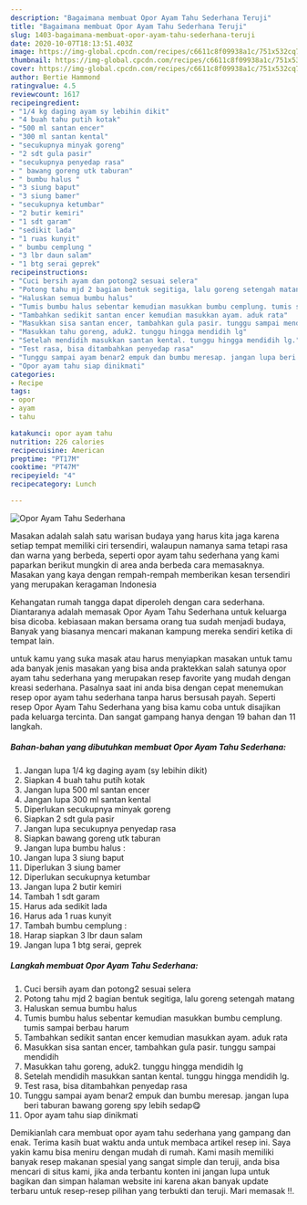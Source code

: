 ```yaml
---
description: "Bagaimana membuat Opor Ayam Tahu Sederhana Teruji"
title: "Bagaimana membuat Opor Ayam Tahu Sederhana Teruji"
slug: 1403-bagaimana-membuat-opor-ayam-tahu-sederhana-teruji
date: 2020-10-07T18:13:51.403Z
image: https://img-global.cpcdn.com/recipes/c6611c8f09938a1c/751x532cq70/opor-ayam-tahu-sederhana-foto-resep-utama.jpg
thumbnail: https://img-global.cpcdn.com/recipes/c6611c8f09938a1c/751x532cq70/opor-ayam-tahu-sederhana-foto-resep-utama.jpg
cover: https://img-global.cpcdn.com/recipes/c6611c8f09938a1c/751x532cq70/opor-ayam-tahu-sederhana-foto-resep-utama.jpg
author: Bertie Hammond
ratingvalue: 4.5
reviewcount: 1617
recipeingredient:
- "1/4 kg daging ayam sy lebihin dikit"
- "4 buah tahu putih kotak"
- "500 ml santan encer"
- "300 ml santan kental"
- "secukupnya minyak goreng"
- "2 sdt gula pasir"
- "secukupnya penyedap rasa"
- " bawang goreng utk taburan"
- " bumbu halus "
- "3 siung baput"
- "3 siung bamer"
- "secukupnya ketumbar"
- "2 butir kemiri"
- "1 sdt garam"
- "sedikit lada"
- "1 ruas kunyit"
- " bumbu cemplung "
- "3 lbr daun salam"
- "1 btg serai geprek"
recipeinstructions:
- "Cuci bersih ayam dan potong2 sesuai selera"
- "Potong tahu mjd 2 bagian bentuk segitiga, lalu goreng setengah matang"
- "Haluskan semua bumbu halus"
- "Tumis bumbu halus sebentar kemudian masukkan bumbu cemplung. tumis sampai berbau harum"
- "Tambahkan sedikit santan encer kemudian masukkan ayam. aduk rata"
- "Masukkan sisa santan encer, tambahkan gula pasir. tunggu sampai mendidih"
- "Masukkan tahu goreng, aduk2. tunggu hingga mendidih lg"
- "Setelah mendidih masukkan santan kental. tunggu hingga mendidih lg."
- "Test rasa, bisa ditambahkan penyedap rasa"
- "Tunggu sampai ayam benar2 empuk dan bumbu meresap. jangan lupa beri taburan bawang goreng spy lebih sedap😋"
- "Opor ayam tahu siap dinikmati"
categories:
- Recipe
tags:
- opor
- ayam
- tahu

katakunci: opor ayam tahu 
nutrition: 226 calories
recipecuisine: American
preptime: "PT17M"
cooktime: "PT47M"
recipeyield: "4"
recipecategory: Lunch

---
```



![Opor Ayam Tahu Sederhana](https://img-global.cpcdn.com/recipes/c6611c8f09938a1c/751x532cq70/opor-ayam-tahu-sederhana-foto-resep-utama.jpg)

Masakan adalah salah satu warisan budaya yang harus kita jaga karena setiap tempat memiliki ciri tersendiri, walaupun namanya sama tetapi rasa dan warna yang berbeda, seperti opor ayam tahu sederhana yang kami paparkan berikut mungkin di area anda berbeda cara memasaknya. Masakan yang kaya dengan rempah-rempah memberikan kesan tersendiri yang merupakan keragaman Indonesia

Kehangatan rumah tangga dapat diperoleh dengan cara sederhana. Diantaranya adalah memasak Opor Ayam Tahu Sederhana untuk keluarga bisa dicoba. kebiasaan makan bersama orang tua sudah menjadi budaya, Banyak yang biasanya mencari makanan kampung mereka sendiri ketika di tempat lain.



untuk kamu yang suka masak atau harus menyiapkan masakan untuk tamu ada banyak jenis masakan yang bisa anda praktekkan salah satunya opor ayam tahu sederhana yang merupakan resep favorite yang mudah dengan kreasi sederhana. Pasalnya saat ini anda bisa dengan cepat menemukan resep opor ayam tahu sederhana tanpa harus bersusah payah.
Seperti resep Opor Ayam Tahu Sederhana yang bisa kamu coba untuk disajikan pada keluarga tercinta. Dan sangat gampang hanya dengan 19 bahan dan 11 langkah.


<!--inarticleads1-->

##### Bahan-bahan yang dibutuhkan membuat Opor Ayam Tahu Sederhana:

1. Jangan lupa 1/4 kg daging ayam (sy lebihin dikit)
1. Siapkan 4 buah tahu putih kotak
1. Jangan lupa 500 ml santan encer
1. Jangan lupa 300 ml santan kental
1. Diperlukan secukupnya minyak goreng
1. Siapkan 2 sdt gula pasir
1. Jangan lupa secukupnya penyedap rasa
1. Siapkan  bawang goreng utk taburan
1. Jangan lupa  bumbu halus :
1. Jangan lupa 3 siung baput
1. Diperlukan 3 siung bamer
1. Diperlukan secukupnya ketumbar
1. Jangan lupa 2 butir kemiri
1. Tambah 1 sdt garam
1. Harus ada sedikit lada
1. Harus ada 1 ruas kunyit
1. Tambah  bumbu cemplung :
1. Harap siapkan 3 lbr daun salam
1. Jangan lupa 1 btg serai, geprek




<!--inarticleads2-->

##### Langkah membuat  Opor Ayam Tahu Sederhana:

1. Cuci bersih ayam dan potong2 sesuai selera
1. Potong tahu mjd 2 bagian bentuk segitiga, lalu goreng setengah matang
1. Haluskan semua bumbu halus
1. Tumis bumbu halus sebentar kemudian masukkan bumbu cemplung. tumis sampai berbau harum
1. Tambahkan sedikit santan encer kemudian masukkan ayam. aduk rata
1. Masukkan sisa santan encer, tambahkan gula pasir. tunggu sampai mendidih
1. Masukkan tahu goreng, aduk2. tunggu hingga mendidih lg
1. Setelah mendidih masukkan santan kental. tunggu hingga mendidih lg.
1. Test rasa, bisa ditambahkan penyedap rasa
1. Tunggu sampai ayam benar2 empuk dan bumbu meresap. jangan lupa beri taburan bawang goreng spy lebih sedap😋
1. Opor ayam tahu siap dinikmati




Demikianlah cara membuat opor ayam tahu sederhana yang gampang dan enak. Terima kasih buat waktu anda untuk membaca artikel resep ini. Saya yakin kamu bisa meniru dengan mudah di rumah. Kami masih memiliki banyak resep makanan spesial yang sangat simple dan teruji, anda bisa mencari di situs kami, jika anda terbantu konten ini jangan lupa untuk bagikan dan simpan halaman website ini karena akan banyak update terbaru untuk resep-resep pilihan yang terbukti dan teruji. Mari memasak !!. 
